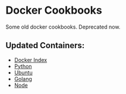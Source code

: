 Docker Cookbooks
================

Some old docker cookbooks. Deprecated now.

Updated Containers:
-------------------

* [Docker Index](http://index.docker.io)
* [Python](https://github.com/jonmorehouse/docker-python)
* [Ubuntu](https://github.com/jonmorehouse/docker-ubuntu)
* [Golang](https://github.com/jonmorehouse/docker-golang)
* [Node](https://github.com/jonmorehouse/docker-node)



